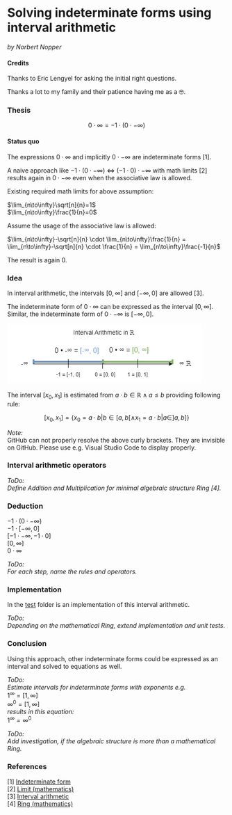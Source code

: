 # Solving indeterminate forms using interval arithmetic

*by Norbert Nopper*

#### Credits

Thanks to Eric Lengyel for asking the initial right questions.

Thanks a lot to my family and their patience having me as a 🤓.

### Thesis

$$0 \cdot ∞ = -1 \cdot (0 \cdot -∞)$$

#### Status quo

The expressions $0 \cdot ∞$ and implicitly $0 \cdot -∞$ are indeterminate forms [1].

A naive approach like $-1 \cdot (0 \cdot -∞)$ <=> $(-1 \cdot 0) \cdot -∞$ with math limits [2] results again in $0 \cdot -∞$ even when the associative law is allowed.

Existing required math limits for above assumption:

$\lim_{n\to\infty}\sqrt[n]{n}=1$  
$\lim_{n\to\infty}\frac{1}{n}=0$  

Assume the usage of the associative law is allowed:

$\lim_{n\to\infty}-\sqrt[n]{n} \cdot \lim_{n\to\infty}\frac{1}{n} = \lim_{n\to\infty}-\sqrt[n]{n} \cdot \frac{1}{n} = \lim_{n\to\infty}\frac{-1}{n}$

The result is again 0.

### Idea

In interval arithmetic, the intervals $[0, ∞]$ and $[-∞, 0]$ are allowed [3].

The indeterminate form of $0 \cdot ∞$ can be expressed as the interval $[0, ∞]$.  
Similar, the indeterminate form of $0 \cdot -∞$ is $[-∞, 0]$.

![](illustrations/visual_interval_arithmetic.png)

The interval $[x_0, x_1]$ is estimated from $a \cdot b \in \mathbb R \land a \le b$ providing following rule:

$$[x_0, x_1] = \{ x_0 = a \cdot b | b \in [a, b[ \land x_1 = a \cdot b | a \in ]a, b] \}$$

*Note:*  
GitHub can not properly resolve the above curly brackets. They are invisible on GitHub. Please use e.g. Visual Studio Code to display properly.

### Interval arithmetic operators

*ToDo:*  
*Define Addition and Multiplication for minimal algebraic structure Ring [4].*

### Deduction

$-1 \cdot (0 \cdot -∞)$  
$-1 \cdot [-∞, 0]$  
$[-1 \cdot -∞, -1 \cdot 0]$  
$[0, ∞]$  
$0 \cdot ∞$

*ToDo:*  
*For each step, name the rules and operators.*

### Implementation

In the [test](test/) folder is an implementation of this interval arithmetic.   

*ToDo:*  
*Depending on the mathematical Ring, extend implementation and unit tests.*

### Conclusion

Using this approach, other indeterminate forms could be expressed as an interval and solved to equations as well.

*ToDo:*  
*Estimate intervals for indeterminate forms with exponents e.g.*  
$1^∞ = [1, ∞]$  
$∞^0 = [1, ∞]$  
*results in this equation:*  
$1^∞ = ∞^0$

*ToDo:*  
*Add investigation, if the algebraic structure is more than a mathematical Ring.*

### References

[1] [Indeterminate form](https://en.wikipedia.org/wiki/Indeterminate_form)  
[2] [Limit (mathematics)](https://en.wikipedia.org/wiki/Limit_(mathematics))  
[3] [Interval arithmetic](https://en.wikipedia.org/wiki/Interval_arithmetic)  
[4] [Ring (mathematics)](https://en.wikipedia.org/wiki/Ring_(mathematics))
